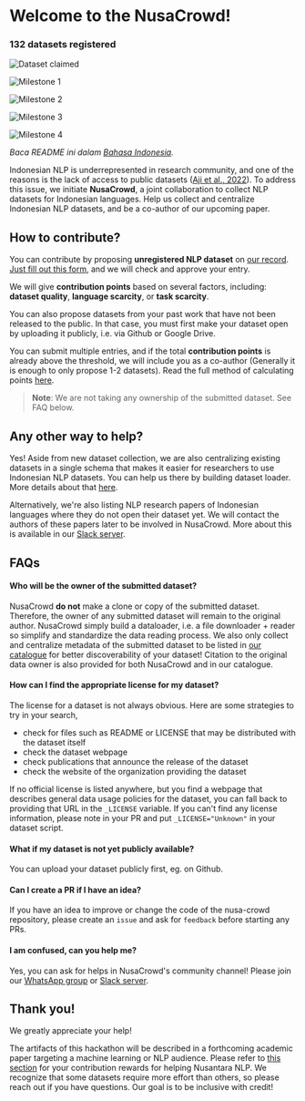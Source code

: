 # Welcome to the NusaCrowd!

<h3>132 datasets registered</h3>

![Dataset claimed](https://progress-bar.dev/83/?title=Datasets%20Claimed%20(109%20Datasets%20Claimed))

<!-- milestone starts -->
![Milestone 1](https://progress-bar.dev/100/?title=Milestone%201%20(30%20Datasets%20Completed))

![Milestone 2](https://progress-bar.dev/100/?title=Milestone%202%20(60%20Datasets%20Completed))

![Milestone 3](https://progress-bar.dev/92/?title=Milestone%203%20(100%20Datasets%20Completed))

![Milestone 4](https://progress-bar.dev/61/?title=Milestone%204%20(150%20Datasets%20Completed))
<!-- milestone ends -->

*Baca README ini dalam [Bahasa Indonesia](README.id.md).*

Indonesian NLP is underrepresented in research community, and one of the reasons is the lack of access to public datasets ([Aji et al., 2022](https://aclanthology.org/2022.acl-long.500/)). To address this issue, we initiate
**NusaCrowd**, a joint collaboration to collect NLP datasets for Indonesian languages. Help us collect and centralize Indonesian NLP datasets, and be a co-author of our upcoming paper.

## How to contribute?

You can contribute by proposing **unregistered NLP dataset** on [our record](https://indonlp.github.io/nusa-catalogue/). [Just fill out this form](https://forms.gle/31dMGZik25DPFYFd6), and we will check and approve your entry.

We will give **contribution points** based on several factors, including: **dataset quality**, **language scarcity**, or **task scarcity**.

You can also propose datasets from your past work that have not been released to the public.
In that case, you must first make your dataset open by uploading it publicly, i.e. via Github or Google Drive.

You can submit multiple entries, and if the total **contribution points** is already above the threshold, we will include you as a co-author (Generally it is enough to only propose 1-2 datasets). Read the full method of calculating points [here](POINTS.md).

> **Note**: We are not taking any ownership of the submitted dataset. See FAQ below.

## Any other way to help?

Yes! Aside from new dataset collection, we are also centralizing existing datasets in a single schema that makes it easier for researchers to use Indonesian NLP datasets. You can help us there by building dataset loader. More details about that [here](DATALOADER.md).

Alternatively, we're also listing NLP research papers of Indonesian languages where they do not open their dataset yet. We will contact the authors of these papers later to be involved in NusaCrowd. More about this is available in our [Slack server](https://join.slack.com/t/nusacrowd/shared_invite/zt-1bbvt4och-JkC7tzeL_eUk4UD6tl3kDg).

## FAQs

#### Who will be the owner of the submitted dataset?

NusaCrowd **do not** make a clone or copy of the submitted dataset. Therefore, the owner of any submitted dataset will remain to the original author. NusaCrowd simply build a dataloader, i.e. a file downloader + reader so simplify and standardize the data reading process. We also only collect and centralize metadata of the submitted dataset to be listed in [our catalogue](https://indonlp.github.io/nusa-catalogue/) for better discoverability of your dataset!
Citation to the original data owner is also provided for both NusaCrowd and in our catalogue.

#### How can I find the appropriate license for my dataset?

The license for a dataset is not always obvious. Here are some strategies to try in your search,

* check for files such as README or LICENSE that may be distributed with the dataset itself
* check the dataset webpage
* check publications that announce the release of the dataset
* check the website of the organization providing the dataset

If no official license is listed anywhere, but you find a webpage that describes general data usage policies for the dataset, you can fall back to providing that URL in the `_LICENSE` variable. If you can't find any license information, please note in your PR and put `_LICENSE="Unknown"` in your dataset script.

#### What if my dataset is not yet publicly available?

You can upload your dataset publicly first, eg. on Github.

#### Can I create a PR if I have an idea?

If you have an idea to improve or change the code of the nusa-crowd repository, please create an `issue` and ask for `feedback` before starting any PRs.

#### I am confused, can you help me?

Yes, you can ask for helps in NusaCrowd's community channel! Please join our [WhatsApp group](https://chat.whatsapp.com/Jn4nM6l3kSn3p4kJVESTwv) or [Slack server](https://join.slack.com/t/nusacrowd/shared_invite/zt-1bbvt4och-JkC7tzeL_eUk4UD6tl3kDg).


## Thank you!

We greatly appreciate your help!

The artifacts of this hackathon will be described in a forthcoming academic paper targeting a machine learning or NLP audience. Please refer to [this section](#contribution-guidelines) for your contribution rewards for helping Nusantara NLP. We recognize that some datasets require more effort than others, so please reach out if you have questions. Our goal is to be inclusive with credit!

<!--
## Acknowledgements

This hackathon guide was heavily inspired by [the BigScience Datasets Hackathon](https://github.com/bigscience-workshop/data_tooling/wiki/datasets-hackathon).
 -->
